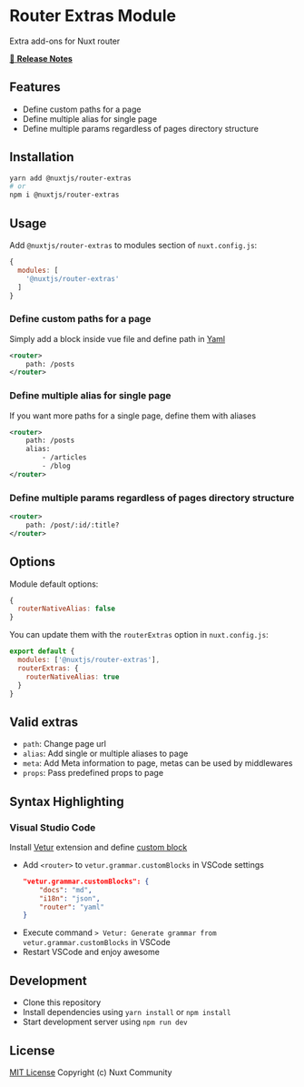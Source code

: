 # Router Extras Module
Extra add-ons for Nuxt router

[📖 **Release Notes**](./CHANGELOG.md)

## Features

- Define custom paths for a page
- Define multiple alias for single page
- Define multiple params regardless of pages directory structure

## Installation

```bash
yarn add @nuxtjs/router-extras
# or
npm i @nuxtjs/router-extras
```

## Usage

Add `@nuxtjs/router-extras` to modules section of `nuxt.config.js`:

```js
{
  modules: [
    '@nuxtjs/router-extras'
  ]
}
```
### Define custom paths for a page

Simply add a block inside vue file and define path in [Yaml](https://en.wikipedia.org/wiki/YAML)
```xml
<router>
    path: /posts
</router>
```
### Define multiple alias for single page

If you want more paths for a single page, define them with aliases
```xml
<router>
    path: /posts
    alias:
        - /articles
        - /blog
</router>
```
### Define multiple params regardless of pages directory structure

```xml
<router>
    path: /post/:id/:title?
</router>
```

## Options

Module default options:
```js
{
  routerNativeAlias: false
}
```

You can update them with the `routerExtras` option in `nuxt.config.js`:

```js
export default {
  modules: ['@nuxtjs/router-extras'],
  routerExtras: {
    routerNativeAlias: true
  }
}
```

## Valid extras
- `path`: Change page url
- `alias`: Add single or multiple aliases to page
- `meta`: Add Meta information to page, metas can be used by middlewares
- `props`: Pass predefined props to page
    
## Syntax Highlighting
### Visual Studio Code
Install [Vetur](https://vuejs.github.io/vetur/) extension and define [custom block](https://vuejs.github.io/vetur/highlighting.html#custom-block)
- Add `<router>` to `vetur.grammar.customBlocks` in VSCode settings
    ```json
    "vetur.grammar.customBlocks": {
        "docs": "md",
        "i18n": "json",
        "router": "yaml"
    }
    ```
- Execute command `> Vetur: Generate grammar from vetur.grammar.customBlocks` in VSCode
- Restart VSCode and enjoy awesome

## Development

- Clone this repository
- Install dependencies using `yarn install` or `npm install`
- Start development server using `npm run dev`

## License

[MIT License](./LICENSE)
Copyright (c) Nuxt Community
